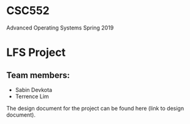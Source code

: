 # CSC552
Advanced Operating Systems
Spring 2019

# LFS Project

## Team members:
- Sabin Devkota
- Terrence Lim

The design document for the project can be found here (link to design document).
